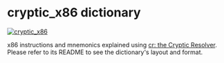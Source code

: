 # cryptic_x86 dictionary

[![cryptic_x86](https://github.com/cryptic-resolver/cryptic_x86/workflows/test-dict/badge.svg)](https://github.com/cryptic-resolver/cryptic_x86/actions/workflows/test.yml)

x86 instructions and mnemonics explained using [cr: the Cryptic Resolver](https://github.com/cryptic-resolver/cr.rb). Please refer to its README to see the dictionary's layout and format.

<br>
